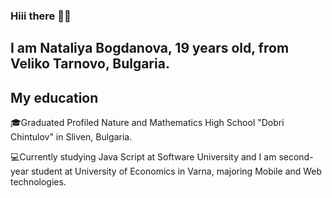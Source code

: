 ### Hiii there 👋🥰

## I am Nataliya Bogdanova, 19 years old, from Veliko Tarnovo, Bulgaria.

## My education
🎓Graduated Profiled Nature and Mathematics High School "Dobri Chintulov" in Sliven, Bulgaria.

💻Currently studying Java Script at Software University and I am second-year student at University of Economics in Varna, majoring Mobile and Web technologies.
